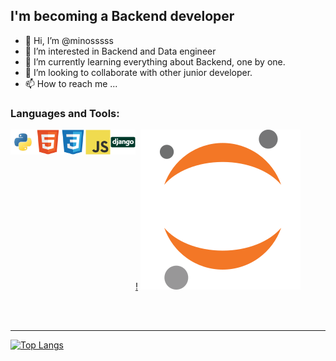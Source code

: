## I'm becoming a Backend developer

- 👋 Hi, I’m @minosssss
- 👀 I’m interested in Backend and Data engineer
- 🌱 I’m currently learning everything about Backend, one by one.
- 💞️ I’m looking to collaborate with other junior developer.
- 📫 How to reach me ...


### Languages and Tools:

[!<img align="left" alt="Python" width="40px" src="https://raw.githubusercontent.com/github/explore/80688e429a7d4ef2fca1e82350fe8e3517d3494d/topics/python/python.png"/>]()
![Jupyter](https://raw.githubusercontent.com/devicons/devicon/00f02ef57fb7601fd1ddcc2fe6fe670fef3ae3e4/icons/jupyter/jupyter-original.svg)
<img align="left" alt="HTML" width="40px" src="https://raw.githubusercontent.com/devicons/devicon/00f02ef57fb7601fd1ddcc2fe6fe670fef3ae3e4/icons/html5/html5-original.svg"/>
<img align="left" alt="CSS3r" width="40px" src="https://raw.githubusercontent.com/devicons/devicon/00f02ef57fb7601fd1ddcc2fe6fe670fef3ae3e4/icons/css3/css3-original.svg"/>
<img align="left" alt="JavaScript" width="40px" src="https://github.com/devicons/devicon/blob/master/icons/javascript/javascript-original.svg"/>
<img align="left" alt="JavaScript" width="40px" src="https://github.com/devicons/devicon/blob/master/icons/django/django-original.svg"/>


<br />
<br />

---



[![Top Langs](https://github-readme-stats.vercel.app/api/top-langs/?username=minosssss&show_icons=true&hide_border=true)](https://github.com/minosssss)

